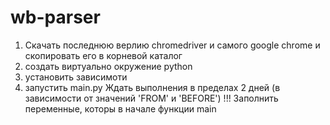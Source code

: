 # wb-parser
1. Скачать последнюю верлию chromedriver и самого google chrome и скопировать его в корневой каталог
2. создать виртуально окружение python
3. установить зависимоти
4. запустить main.py
Ждать выполнения в пределах 2 дней (в зависимости от значений 'FROM' и 'BEFORE')
!!! Заполнить переменные, которы в начале функции main